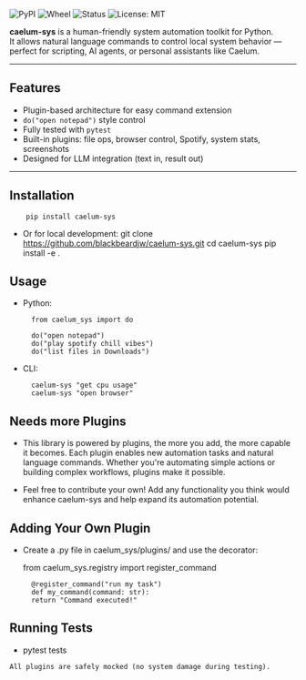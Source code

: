 ![PyPI](https://img.shields.io/pypi/v/caelum-sys)
![Wheel](https://img.shields.io/pypi/wheel/caelum-sys)
![Status](https://img.shields.io/pypi/status/caelum-sys)
![License: MIT](https://img.shields.io/badge/License-MIT-yellow.svg)

**caelum-sys** is a human-friendly system automation toolkit for Python.  
It allows natural language commands to control local system behavior — perfect for scripting, AI agents, or personal assistants like Caelum.

---

## Features

- Plugin-based architecture for easy command extension
- `do("open notepad")` style control
- Fully tested with `pytest`
- Built-in plugins: file ops, browser control, Spotify, system stats, screenshots
- Designed for LLM integration (text in, result out)

---

## Installation

        pip install caelum-sys

- Or for local development:
        git clone https://github.com/blackbeardjw/caelum-sys.git
        cd caelum-sys
        pip install -e .

## Usage
- Python:

        from caelum_sys import do

        do("open notepad")
        do("play spotify chill vibes")
        do("list files in Downloads")

- CLI:

        caelum-sys "get cpu usage"
        caelum-sys "open browser"

## Needs more Plugins

- This library is powered by plugins, the more you add, the more capable it becomes. Each plugin enables new automation tasks and natural language commands. Whether you're automating simple actions or building complex workflows, plugins make it possible.

- Feel free to contribute your own! Add any functionality you think would enhance caelum-sys and help expand its automation potential.


## Adding Your Own Plugin
- Create a .py file in caelum_sys/plugins/ and use the decorator:

    from caelum_sys.registry import register_command

        @register_command("run my task")
        def my_command(command: str):
        return "Command executed!"

 ## Running Tests

 -   pytest tests

    All plugins are safely mocked (no system damage during testing).
